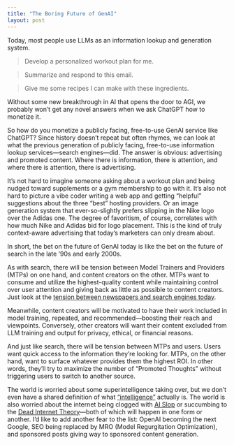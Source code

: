```yaml
---
title: "The Boring Future of GenAI"
layout: post
---
```


Today, most people use LLMs as an information lookup and generation system.  

> Develop a personalized workout plan for me.  

> Summarize and respond to this email.  

> Give me some recipes I can make with these ingredients.  

Without some new breakthrough in AI that opens the door to AGI, we probably won’t get any novel answers when we ask ChatGPT how to monetize it.  

So how do you monetize a publicly facing, free-to-use GenAI service like ChatGPT? Since history doesn’t repeat but often rhymes, we can look at what the previous generation of publicly facing, free-to-use information lookup services—search engines—did. The answer is obvious: advertising and promoted content. Where there is information, there is attention, and where there is attention, there is advertising.  

It’s not hard to imagine someone asking about a workout plan and being nudged toward supplements or a gym membership to go with it. It’s also not hard to picture a vibe coder writing a web app and getting “helpful” suggestions about the three “best” hosting providers. Or an image generation system that ever-so-slightly prefers slipping in the Nike logo over the Adidas one. The degree of favoritism, of course, correlates with how much Nike and Adidas bid for logo placement. This is the kind of truly context-aware advertising that today’s marketers can only dream about.  

In short, the bet on the future of GenAI today is like the bet on the future of search in the late ’90s and early 2000s.  

As with search, there will be tension between Model Trainers and Providers (MTPs) on one hand, and content creators on the other. MTPs want to consume and utilize the highest-quality content while maintaining control over user attention and giving back as little as possible to content creators. Just look at the [tension between newspapers and search engines today](https://www.congress.gov/crs_external_products/R/PDF/R47018/R47018.1.pdf).  

Meanwhile, content creators will be motivated to have their work included in model training, repeated, and recommended—boosting their reach and viewpoints. Conversely, other creators will want their content excluded from LLM training and output for privacy, ethical, or financial reasons.  

And just like search, there will be tension between MTPs and users. Users want quick access to the information they’re looking for. MTPs, on the other hand, want to surface whatever provides them the highest ROI. In other words, they’ll try to maximize the number of “Promoted Thoughts” without triggering users to switch to another source.  

The world is worried about some superintelligence taking over, but we don’t even have a shared definition of what [“intelligence”](https://en.wikipedia.org/wiki/Intelligence) actually is. The world is also worried about the internet being clogged with [AI Slop](https://en.wikipedia.org/wiki/AI_slop) or succumbing to the [Dead Internet Theory](https://en.wikipedia.org/wiki/Dead_Internet_theory)—both of which will happen in one form or another. I’d like to add another fear to the list: OpenAI becoming the next Google, SEO being replaced by MRO (Model Regurgitation Optimization), and sponsored posts giving way to sponsored content generation.  
